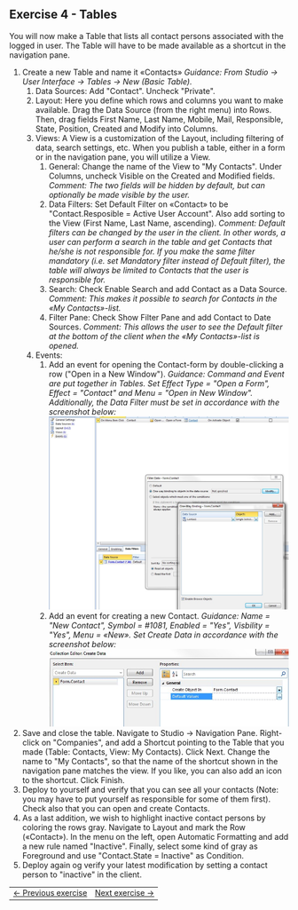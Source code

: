 ## Exercise 4 - Tables
You will now make a Table that lists all contact persons associated with the logged in user. The Table will have to be made available as a shortcut in the navigation pane. 
1. Create a new Table and name it «Contacts»
   *Guidance: From Studio -> User Interface -> Tables -> New (Basic Table).*
   1. Data Sources: Add "Contact". Uncheck "Private".
   2. Layout: Here you define which rows and columns you want to make available. Drag the Data Source (from the right menu) into Rows. Then, drag fields First Name, Last Name, Mobile, Mail, Responsible, State, Position, Created and Modify into Columns.
   3. Views: A View is a customization of the Layout, including filtering of data, search settings, etc. When you publish a table, either in a form or in the navigation pane, you will utilize a View.
	  1. General: Change the name of the View to "My Contacts". Under Columns, uncheck Visible on the Created and Modified fields.
	  *Comment: The two fields will be hidden by default, but can optionally be made visible by the user.*
	  2. Data Filters: Set Default Filter on «Contact» to be "Contact.Resposible = Active User Account". Also add sorting to the View (First Name, Last Name, ascending).
	  *Comment: Default filters can be changed by the user in the client. In other words, a user can perform a search in the table and get Contacts that he/she is not responsible for. If you make the same filter mandatory (i.e. set Mandatory filter instead of Default filter), the table will always be limited to Contacts that the user is responsible for.*
	  3. Search: Check Enable Search and add Contact as a Data Source.
	  *Comment: This makes it possible to search for Contacts in the «My Contacts»-list.*
	  4. Filter Pane: Check Show Filter Pane and add Contact to Date Sources.
	  *Comment: This allows the user to see the Default filter at the bottom of the client when the «My Contacts»-list is opened.*
   4. Events:
	  1. Add an event for opening the Contact-form by double-clicking a row ("Open in a New Window").
		 *Guidance: Command and Event are put together in Tables. Set Effect Type = "Open a Form", Effect = "Contact" and Menu = "Open in New Window". Additionally, the Data Filter must be set in accordance with the screenshot below:*
        ![oppg4fig1.JPG](media/oppg4fig1.JPG)
	  2. Add an event for creating a new Contact.
	  *Guidance: Name = "New Contact", Symbol = #1081, Enabled = "Yes", Visbility = "Yes", Menu = «New». Set Create Data in accordance with the screenshot below:*
      ![oppg4fig2.JPG](media/oppg4fig2.JPG)
2. Save and close the table. Navigate to Studio -> Navigation Pane. Right-click on "Companies", and add a Shortcut pointing to the Table that you made (Table: Contacts, View: My Contacts). Click Next. Change the name to "My Contacts", so that the name of the shortcut shown in the navigation pane matches the view. If you like, you can also add an icon to the shortcut. Click Finish.
3. Deploy to yourself and verify that you can see all your contacts (Note: you may have to put yourself as responsible for some of them first). Check also that you can open and create Contacts.
4. As a last addition, we wish to highlight inactive contact persons by coloring the rows gray. Navigate to Layout and mark the Row («Contact»). In the menu on the left, open Automatic Formatting and add a new rule named "Inactive". Finally, select some kind of gray as Foreground and use "Contact.State = Inactive" as Condition.
5. Deploy again og verify your latest modification by setting a contact person to "inactive" in the client.


<table>
   <tr><td><a href="exercise-03.md"><- Previous exercise</a></td><td align="right"><a href="exercise-04.md">Next exercise -></a></td></tr>
</table>